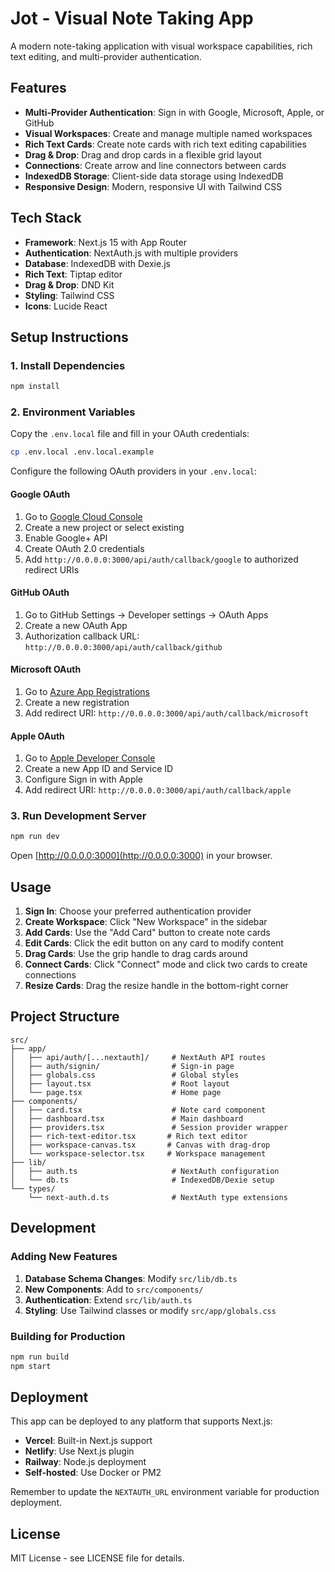 # Jot - Visual Note Taking App

A modern note-taking application with visual workspace capabilities, rich text editing, and multi-provider authentication.

## Features

- **Multi-Provider Authentication**: Sign in with Google, Microsoft, Apple, or GitHub
- **Visual Workspaces**: Create and manage multiple named workspaces
- **Rich Text Cards**: Create note cards with rich text editing capabilities
- **Drag & Drop**: Drag and drop cards in a flexible grid layout
- **Connections**: Create arrow and line connectors between cards
- **IndexedDB Storage**: Client-side data storage using IndexedDB
- **Responsive Design**: Modern, responsive UI with Tailwind CSS

## Tech Stack

- **Framework**: Next.js 15 with App Router
- **Authentication**: NextAuth.js with multiple providers
- **Database**: IndexedDB with Dexie.js
- **Rich Text**: Tiptap editor
- **Drag & Drop**: DND Kit
- **Styling**: Tailwind CSS
- **Icons**: Lucide React

## Setup Instructions

### 1. Install Dependencies

```bash
npm install
```

### 2. Environment Variables

Copy the `.env.local` file and fill in your OAuth credentials:

```bash
cp .env.local .env.local.example
```

Configure the following OAuth providers in your `.env.local`:

#### Google OAuth
1. Go to [Google Cloud Console](https://console.cloud.google.com/)
2. Create a new project or select existing
3. Enable Google+ API
4. Create OAuth 2.0 credentials
5. Add `http://0.0.0.0:3000/api/auth/callback/google` to authorized redirect URIs

#### GitHub OAuth
1. Go to GitHub Settings → Developer settings → OAuth Apps
2. Create a new OAuth App
3. Authorization callback URL: `http://0.0.0.0:3000/api/auth/callback/github`

#### Microsoft OAuth
1. Go to [Azure App Registrations](https://portal.azure.com/#blade/Microsoft_AAD_RegisteredApps)
2. Create a new registration
3. Add redirect URI: `http://0.0.0.0:3000/api/auth/callback/microsoft`

#### Apple OAuth
1. Go to [Apple Developer Console](https://developer.apple.com/)
2. Create a new App ID and Service ID
3. Configure Sign in with Apple
4. Add redirect URI: `http://0.0.0.0:3000/api/auth/callback/apple`

### 3. Run Development Server

```bash
npm run dev
```

Open [http://0.0.0.0:3000](http://0.0.0.0:3000) in your browser.

## Usage

1. **Sign In**: Choose your preferred authentication provider
2. **Create Workspace**: Click "New Workspace" in the sidebar
3. **Add Cards**: Use the "Add Card" button to create note cards
4. **Edit Cards**: Click the edit button on any card to modify content
5. **Drag Cards**: Use the grip handle to drag cards around
6. **Connect Cards**: Click "Connect" mode and click two cards to create connections
7. **Resize Cards**: Drag the resize handle in the bottom-right corner

## Project Structure

```
src/
├── app/
│   ├── api/auth/[...nextauth]/     # NextAuth API routes
│   ├── auth/signin/                # Sign-in page
│   ├── globals.css                 # Global styles
│   ├── layout.tsx                  # Root layout
│   └── page.tsx                    # Home page
├── components/
│   ├── card.tsx                    # Note card component
│   ├── dashboard.tsx               # Main dashboard
│   ├── providers.tsx               # Session provider wrapper
│   ├── rich-text-editor.tsx       # Rich text editor
│   ├── workspace-canvas.tsx       # Canvas with drag-drop
│   └── workspace-selector.tsx     # Workspace management
├── lib/
│   ├── auth.ts                     # NextAuth configuration
│   └── db.ts                       # IndexedDB/Dexie setup
└── types/
    └── next-auth.d.ts              # NextAuth type extensions
```

## Development

### Adding New Features

1. **Database Schema Changes**: Modify `src/lib/db.ts`
2. **New Components**: Add to `src/components/`
3. **Authentication**: Extend `src/lib/auth.ts`
4. **Styling**: Use Tailwind classes or modify `src/app/globals.css`

### Building for Production

```bash
npm run build
npm start
```

## Deployment

This app can be deployed to any platform that supports Next.js:

- **Vercel**: Built-in Next.js support
- **Netlify**: Use Next.js plugin
- **Railway**: Node.js deployment
- **Self-hosted**: Use Docker or PM2

Remember to update the `NEXTAUTH_URL` environment variable for production deployment.

## License

MIT License - see LICENSE file for details.
